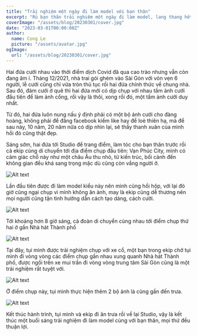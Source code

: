 ```yaml
---
title: "Trải nghiệm một ngày đi làm model với bạn thân"
excerpt: "Rủ bạn thân trải nghiệm một ngày đi làm model, lang thang hết từ quận này sang quận khác với một ekip rất dễ thương, kết quả là có được 3 bộ ảnh cũng tương đối xịn sò."
coverImage: "/assets/blog/20230301/cover.jpg"
date: "2023-03-01T00:00:00Z"
author:
  name: Cong Le
  picture: "/assets/avatar.jpg"
ogImage:
  url: "/assets/blog/20230301/cover.jpg"
---
```


Hai đứa cưới nhau vào thời điểm dịch Covid đã qua cao trào nhưng vẫn còn đang âm ỉ. Tháng 12/2021, nhà trai gói ghém vào Sài Gòn với vỏn vẹn 6 người, lễ cưới cũng chỉ vừa tròn thủ tục rồi hai đứa chính thức về chung nhà. Sau đó, đám cưới ở quê thì hai đứa mới có dịp chụp với nhau tấm ảnh cưới đầu tiên để làm ảnh cổng, rồi vậy là thôi, xong rồi đó, một tấm ảnh cưới duy nhất.

Từ đó, hai đứa luôn nung nấu ý định phải có một bộ ảnh cưới cho đàng hoàng, không phải để đăng facebook kiếm like hay để loè thiên hạ, mà để sau này, 10 năm, 20 năm nữa có dịp nhìn lại, sẽ thấy thanh xuân của mình hồi đó cũng thật đẹp.

Sáng sớm, hai đứa tới Studio để trang điểm, làm tóc cho bạn thân trước rồi cả ekip cùng di chuyển tới địa điểm chụp đầu tiên: Vạn Phúc City, mình có cảm giác chỗ này như một châu Âu thu nhỏ, từ kiến trúc, bối cảnh đến không gian đều khá sang trọng mặc dù cũng còn vắng người ở.

![Alt text](/assets/blog/20230301/vanphuccity01.jpg)

Lần đầu tiên được đi làm model kiểu này nên mình cũng hồi hộp, với lại đó giờ cũng ngại chụp vì mình không ăn ảnh, may là ekip cũng dễ thương nên mọi người cũng tận tình hướng dẫn cách tạo dáng, cách cười.

![Alt text](/assets/blog/20230301/vanphuccity02.jpg)

Tới khoảng hơn 8 giờ sáng, cả đoàn di chuyển cùng nhau tới điểm chụp thứ hai ở gần Nhà hát Thành phố

![Alt text](/assets/blog/20230301/nhahatthanhpho01.jpg)

Tại đây, tụi mình được trải nghiệm chụp với xe cổ, một bạn trong ekip chở tụi mình đi vòng vòng các điểm chụp gần nhau xung quanh Nhà hát Thành phố, được ngồi trên xe mui trần đi vòng vòng trung tâm Sài Gòn cũng là một trải nghiệm rất tuyệt vời.

![Alt text](/assets/blog/20230301/nhahatthanhpho02.jpg)

Ở điểm chụp này, tụi mình thực hiện thêm 2 bộ ảnh là cũng gần đến trưa.

![Alt text](/assets/blog/20230301/nhahatthanhpho03.jpg)

Kết thúc hành trình, tụi mình và ekip đi ăn trưa rồi về lại Studio, vậy là kết thúc một buổi sáng trải nghiệm đi làm model cùng với bạn thân, mọi thứ đều thuận lợi.
